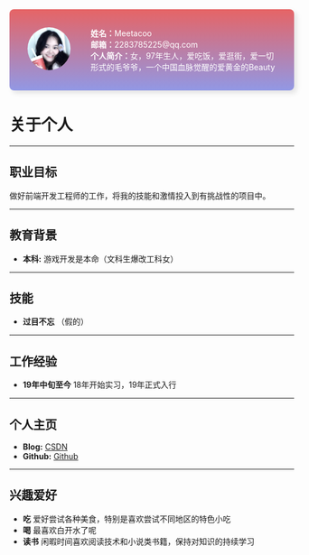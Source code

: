 <div style="display: flex;gap: 36px;padding: 32px; background: linear-gradient(#e66465, #9198e5);border-radius: 8px;box-shadow: rgba(0,0,0, 0.1) 5px 5px 10px;">
    <div>
        <img title="" src="./assets/avatar-meetacoo.png" alt="" width="150" style="border-radius: 50%;margin: 0 auto;display: block;">
    </div>
    <div style="color: white">
        <div><strong>姓名：</strong>Meetacoo</div>
        <div><strong>邮箱：</strong>2283785225@qq.com</div>
        <div><strong>个人简介：</strong>女，97年生人，爱吃饭，爱逛街，爱一切形式的毛爷爷，一个中国血脉觉醒的爱黄金的Beauty</div>
    </div>
</div>

# 关于个人

---

## 职业目标

做好前端开发工程师的工作，将我的技能和激情投入到有挑战性的项目中。

---

## 教育背景

- **本科:** 游戏开发是本命（文科生爆改工科女）

---

## 技能

- **过目不忘** （假的）

---

## 工作经验

- **19年中旬至今** 18年开始实习，19年正式入行

---

## 个人主页

- **Blog:** [CSDN](https://blog.csdn.net/Meetacoo)
- **Github:** [Github](https://github.com/Meetacoo)

---

## 兴趣爱好

- **吃** 爱好尝试各种美食，特别是喜欢尝试不同地区的特色小吃
- **喝** 最喜欢白开水了呢
- **读书** 闲暇时间喜欢阅读技术和小说类书籍，保持对知识的持续学习
